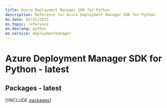 ```yaml
---
title: Azure Deployment Manager SDK for Python
description: Reference for Azure Deployment Manager SDK for Python
ms.date: 02/25/2025
ms.topic: reference
ms.devlang: python
ms.service: deploymentmanager
---
```

# Azure Deployment Manager SDK for Python - latest
## Packages - latest
[!INCLUDE [packages](deployment-manager-index.md)]